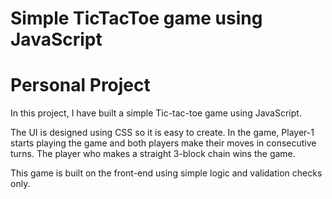 # Simple TicTacToe game using JavaScript
# Personal Project
In this project, I have built a simple Tic-tac-toe game using JavaScript.

The UI is designed using CSS so it is easy to create.
In the game, Player-1 starts playing the game and both players make their moves in consecutive turns. The player who makes a straight 3-block chain wins the game.

This game is built on the front-end using simple logic and validation checks only.
